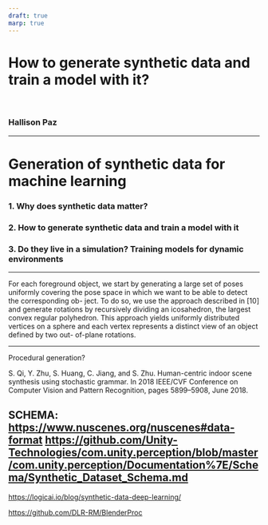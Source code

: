 ```yaml
---
draft: true
marp: true
---
```


# How to generate synthetic data and train a model with it? 

<br/>

### Hallison Paz

---

# Generation of synthetic data for machine learning

### 1. Why does synthetic data matter?
### 2. How to generate synthetic data and train a model with it
### 3. Do they live in a simulation? Training models for dynamic environments

---
For each foreground object, we start by generating a
large set of poses uniformly covering the pose space in which we want to be able to detect the corresponding ob- ject. To do so, we use the approach described in [10] and generate rotations by recursively dividing an icosahedron, the largest convex regular polyhedron. This approach yields uniformly distributed vertices on a sphere and each vertex represents a distinct view of an object defined by two out- of-plane rotations.

---

Procedural generation?

S. Qi, Y. Zhu, S. Huang, C. Jiang, and S. Zhu. Human-centric indoor scene synthesis using stochastic grammar. In 2018 IEEE/CVF Conference on Computer Vision and Pattern Recognition, pages 5899–5908, June 2018.



SCHEMA: https://www.nuscenes.org/nuscenes#data-format
https://github.com/Unity-Technologies/com.unity.perception/blob/master/com.unity.perception/Documentation%7E/Schema/Synthetic_Dataset_Schema.md
---
https://logicai.io/blog/synthetic-data-deep-learning/

https://github.com/DLR-RM/BlenderProc
